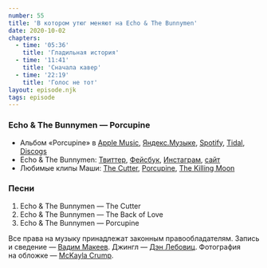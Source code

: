 ```yaml
---
number: 55
title: 'В котором утюг меняют на Echo & The Bunnymen'
date: 2020-10-02
chapters:
  - time: '05:36'
    title: 'Гладильная история'
  - time: '11:41'
    title: 'Сначала кавер'
  - time: '22:19'
    title: 'Голос не тот'
layout: episode.njk
tags: episode
---
```


### Echo & The Bunnymen — ‎Porcupine

- Альбом «‎Porcupine» в
  [Apple Music](https://music.apple.com/album/31740123),
  [Яндекс.Музыке](https://music.yandex.ru/album/44508),
  [Spotify](https://open.spotify.com/album/4brJ6hWYqPj1sccgk390dC),
  [Tidal](https://tidal.com/browse/album/217144),
  [Discogs](https://www.discogs.com/master/28547)
- Echo & The Bunnymen:
  [Твиттер](https://twitter.com/Bunnymen),
  [Фейсбук](https://www.facebook.com/thebunnymen),
  [Инстаграм](https://www.instagram.com/officialbunnymen),
  [сайт](http://www.bunnymen.com/)
- Любимые клипы Маши:
  [The Cutter](https://youtu.be/nMplIrSlg8E),
  [Porcupine](https://youtu.be/aRQwyuO4_O8),
  [The Killing Moon](https://youtu.be/LWz0JC7afNQ)

### Песни

1. Echo & The Bunnymen — The Cutter
2. Echo & The Bunnymen — The Back of Love
3. Echo & The Bunnymen — Porcupine

Все права на музыку принадлежат законным правообладателям.
Запись и сведение — [Вадим Макеев](https://twitter.com/pepelsbey).
Джингл — [Дэн Лебовиц](https://www.youtube.com/channel/UC38A5qHrlc_Zgua7vL4b96w).
Фотография на обложке — [McKayla Crump](https://unsplash.com/photos/EzpVvIrL-Xw).
